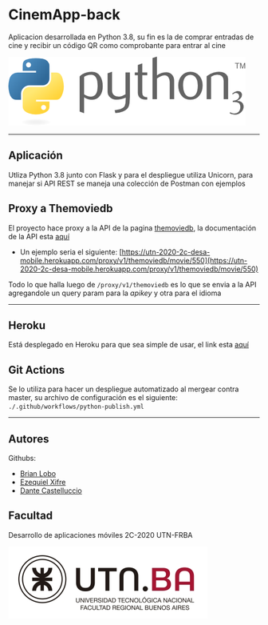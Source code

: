 # CinemApp-back

Aplicacion desarrollada en Python 3.8, su fin es la de comprar entradas de cine y recibir un código QR como comprobante para entrar al cine

![1](img/python.png)

---

## Aplicación

Utliza Python 3.8 junto con Flask y para el despliegue utiliza Unicorn, para manejar si API REST se maneja una colección de Postman con ejemplos

## Proxy a Themoviedb

El proyecto hace proxy a la API de la pagina [themoviedb](https://www.themoviedb.org/), la documentación de la API esta [aquí](https://developers.themoviedb.org/3/getting-started/introduction)

* Un ejemplo seria el siguiente:
[https://utn-2020-2c-desa-mobile.herokuapp.com/proxy/v1/themoviedb/movie/550](https://utn-2020-2c-desa-mobile.herokuapp.com/proxy/v1/themoviedb/movie/550)

Todo lo que halla luego de `/proxy/v1/themoviedb` es lo que se envia a la API agregandole un query param para la *apikey* y otra para el idioma

---

## Heroku

Está desplegado en Heroku para que sea simple de usar, el link esta [aquí](https://utn-2020-2c-desa-mobile.herokuapp.com/)

## Git Actions

Se lo utiliza para hacer un despliegue automatizado al mergear contra master, su archivo de configuración es el siguiente: `./.github/workflows/python-publish.yml`

---

## Autores

Githubs:

* [Brian Lobo](https://github.com/brianwolf)
* [Ezequiel Xifre](https://github.com/e-xifre)
* [Dante Castelluccio](https://github.com/DanteCaste)

## Facultad

Desarrollo de aplicaciones móviles 2C-2020 UTN-FRBA

![1](img/utn.jpg)
